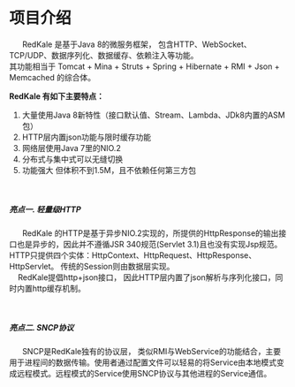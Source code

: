 <h1>项目介绍</h1>
<p>
   &nbsp;&nbsp;&nbsp;&nbsp;&nbsp;&nbsp;RedKale 是基于Java 8的微服务框架， 包含HTTP、WebSocket、TCP/UDP、数据序列化、数据缓存、依赖注入等功能。 
   <br/>其功能相当于 Tomcat + Mina + Struts + Spring + Hibernate + RMI + Json + Memcached 的综合体。
</p>
<strong>RedKale 有如下主要特点：</strong>
<ol>
<li>大量使用Java 8新特性（接口默认值、Stream、Lambda、JDk8内置的ASM包）</li>
<li>HTTP层内置json功能与限时缓存功能</li>
<li>网络层使用Java 7里的NIO.2</li>
<li>分布式与集中式可以无缝切换</li>
<li>功能强大 但体积不到1.5M，且不依赖任何第三方包</li>
</ol>
<br/>
<h5>亮点一.  轻量级HTTP</h5>
<p>
    &nbsp;&nbsp;&nbsp;&nbsp;&nbsp;&nbsp;RedKale 的HTTP是基于异步NIO.2实现的，所提供的HttpResponse的输出接口也是异步的，因此并不遵循JSR 340规范(Servlet 3.1)且也没有实现Jsp规范。 HTTP只提供四个实体：HttpContext、HttpRequest、HttpResponse、HttpServlet。 传统的Session则由数据层实现。 <br/>
   &nbsp;&nbsp;&nbsp;&nbsp;RedKale提倡http+json接口， 因此HTTP层内置了json解析与序列化接口，同时内置http缓存机制。
</p>
<br/>
<h5>亮点二.  SNCP协议</h5>
<p>
    &nbsp;&nbsp;&nbsp;&nbsp;&nbsp;&nbsp;SNCP是RedKale独有的协议层， 类似RMI与WebService的功能结合，主要用于进程间的数据传输。使用者通过配置文件可以轻易的将Service由本地模式变成远程模式。远程模式的Service使用SNCP协议与其他进程的Service通信。<br/>
</p>
